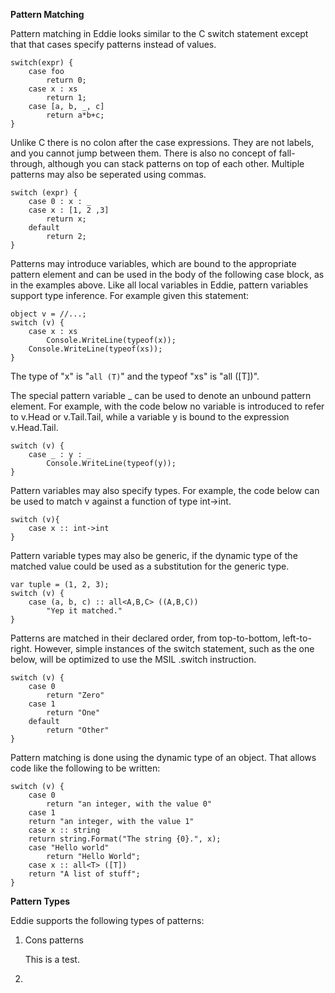 **Pattern Matching**

Pattern matching in Eddie looks similar to the C switch statement except that
that cases specify patterns instead of values. 

```eddie
switch(expr) {
    case foo
        return 0;
    case x : xs
        return 1;
    case [a, b, _, c]
        return a*b+c;
}
```

Unlike C there is no colon after the case expressions. They are not labels, 
and you cannot jump between them. There is also no concept of fall-through,
although you can stack patterns on top of each other. Multiple patterns may
also be seperated using commas.

```eddie
switch (expr) {
    case 0 : x : _
    case x : [1, 2 ,3] 
        return x;
    default
        return 2;
}
```

Patterns may introduce variables, which are bound to the appropriate pattern 
element and can be used in the body of the following case block, as in the 
examples above. Like all local variables in Eddie, pattern variables support 
type inference. For example given this statement:

```eddie
object v = //...;
switch (v) {
    case x : xs
        Console.WriteLine(typeof(x));
	Console.WriteLine(typeof(xs));
}
```

The type of "x" is  "<code lang="eddie">all<T> (T)</code>" and the typeof "xs" is "all<T> ([T])".

The special pattern variable _ can be used to denote an unbound pattern 
element. For example, with the code below no variable is introduced to refer 
to v.Head or v.Tail.Tail, while a variable y is bound to the expression 
v.Head.Tail.

```eddie
switch (v) {
    case _ : y : _
        Console.WriteLine(typeof(y));
}
```

Pattern variables may also specify types. For example, the code below can be 
used to match v against a function of type int->int.

```eddie
switch (v){
    case x :: int->int
}
```

Pattern variable types may also be generic, if the dynamic type of the 
matched value could be used as a substitution for the generic type. 

```eddie
var tuple = (1, 2, 3);
switch (v) {
    case (a, b, c) :: all<A,B,C> ((A,B,C))
        "Yep it matched."
}
```

Patterns are matched in their declared order, from top-to-bottom, 
left-to-right. However, simple instances of the switch statement, such as the 
one below, will be optimized to use the MSIL .switch instruction.

```eddie
switch (v) {
    case 0
        return "Zero"
    case 1
        return "One"
    default
        return "Other"
}
```

Pattern matching is done using the dynamic type of an object. That allows 
code like the following to be written: 

```eddie
switch (v) {
    case 0
        return "an integer, with the value 0"
    case 1
	return "an integer, with the value 1"
    case x :: string
	return string.Format("The string {0}.", x);
    case "Hello world"
        return "Hello World";
    case x :: all<T> ([T])
	return "A list of stuff";
}
```

**Pattern Types**

Eddie supports the following types of patterns:

  1. Cons patterns

     This is a test.

  2. 